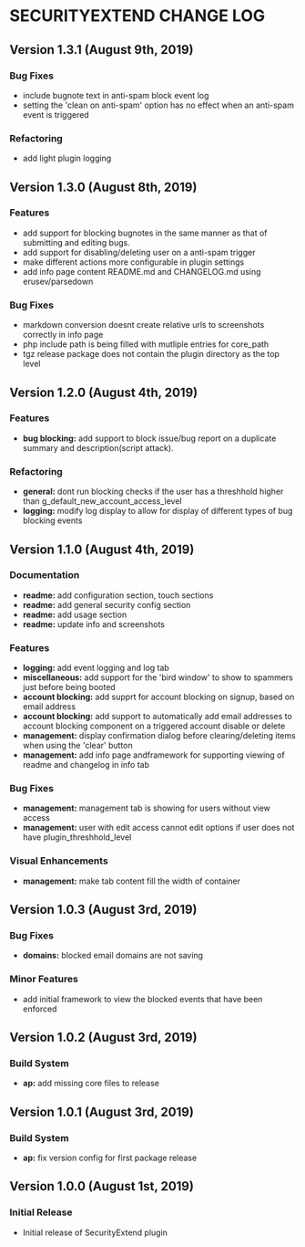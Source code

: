 # SECURITYEXTEND CHANGE LOG

## Version 1.3.1 (August 9th, 2019)

### Bug Fixes

- include bugnote text in anti-spam block event log
- setting the 'clean on anti-spam' option has no effect when an anti-spam event is triggered

### Refactoring

- add light plugin logging

## Version 1.3.0 (August 8th, 2019)

### Features

- add support for blocking bugnotes in the same manner as that of submitting and editing bugs.
- add support for disabling/deleting user on a anti-spam trigger
- make different actions more configurable in plugin settings
- add info page content README.md and CHANGELOG.md using erusev/parsedown

### Bug Fixes

- markdown conversion doesnt create relative urls to screenshots correctly in info page
- php include path is being filled with mutliple entries for core_path
- tgz release package does not contain the plugin directory as the top level

## Version 1.2.0 (August 4th, 2019)

### Features

- **bug blocking:** add support to block issue/bug report on a duplicate summary and description(script attack).

### Refactoring

- **general:** dont run blocking checks if the user has a threshhold higher than g_default_new_account_access_level
- **logging:** modify log display to allow for display of different types of bug blocking events

## Version 1.1.0 (August 4th, 2019)

### Documentation

- **readme:** add configuration section, touch sections
- **readme:** add general security config section
- **readme:** add usage section
- **readme:** update info and screenshots

### Features

- **logging:** add event logging and log tab
- **miscellaneous:** add support for the 'bird window' to show to spammers just before being booted
- **account blocking:** add supprt for account blocking on signup, based on email address
- **account blocking:** add support to automatically add email addresses to account blocking component on a triggered account disable or delete
- **management:** display confirmation dialog before clearing/deleting items when using the 'clear' button
- **management:** add info page andframework for supporting viewing of readme and changelog in info tab

### Bug Fixes

- **management:** management tab is showing for users without view access
- **management:** user with edit access cannot edit options if user does not have plugin_threshhold_level

### Visual Enhancements

- **management:** make tab content fill the width of container

## Version 1.0.3 (August 3rd, 2019)

### Bug Fixes

- **domains:** blocked email domains are not saving

### Minor Features

- add initial framework to view the blocked events that have been enforced

## Version 1.0.2 (August 3rd, 2019)

### Build System

- **ap:** add missing core files to release

## Version 1.0.1 (August 3rd, 2019)

### Build System

- **ap:** fix version config for first package release

## Version 1.0.0 (August 1st, 2019)

### Initial Release

- Initial release of SecurityExtend plugin

